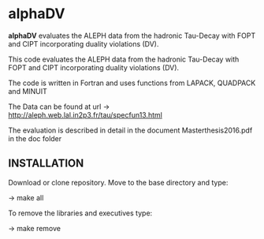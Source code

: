 alphaDV
======
**alphaDV** evaluates the ALEPH data from the hadronic Tau-Decay with FOPT and CIPT incorporating duality violations (DV).

This code evaluates the ALEPH data from the hadronic Tau-Decay with FOPT and CIPT 
incorporating duality violations (DV).

The code is written in Fortran and uses functions from LAPACK, QUADPACK and MINUIT

The Data can be found at url -> http://aleph.web.lal.in2p3.fr/tau/specfun13.html
  
The evaluation is described in detail in the document Masterthesis2016.pdf in the doc folder

## INSTALLATION
Download or clone repository. Move to the base directory and type:

  -> make all

  To remove the libraries and executives type:

  -> make remove
